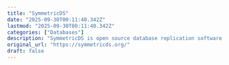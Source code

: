 ```yaml
---
title: "SymmetricDS"
date: "2025-09-30T00:11:40.342Z"
lastmod: "2025-09-30T00:11:40.342Z"
categories: ["Databases"]
description: "SymmetricDS is open source database replication software that focuses on features and cross platform compatibility."
original_url: "https://symmetricds.org/"
draft: false
---
```

